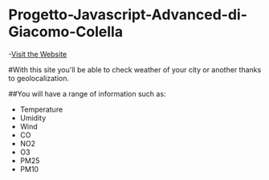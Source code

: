 # Progetto-Javascript-Advanced-di-Giacomo-Colella

-[Visit the Website](https://weather-project-42dfc.web.app/)

#With this site you'll be able to check weather of your city or another thanks to geolocalization.

##You will have a range of information such as:
  * Temperature
  * Umidity
  * Wind
  * CO
  * NO2
  * O3
  * PM25
  * PM10
